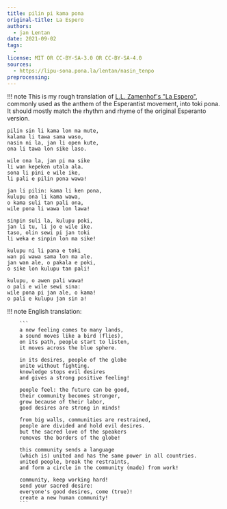 ```yaml
---
title: pilin pi kama pona
original-title: La Espero
authors:
  - jan Lentan
date: 2021-09-02
tags:
  -
license: MIT OR CC-BY-SA-3.0 OR CC-BY-SA-4.0
sources:
  - https://lipu-sona.pona.la/lentan/nasin_tenpo
preprocessing:
---
```


!!! note
    This is my rough translation of [L.L. Zamenhof's "La
    Espero"](https://en.wikipedia.org/wiki/La_Espero), commonly used as
    the anthem of the Esperantist movement, into toki pona. It should mostly match
    the rhythm and rhyme of the original Esperanto version.

```
pilin sin li kama lon ma mute,
kalama li tawa sama waso,
nasin ni la, jan li open kute,
ona li tawa lon sike laso.

wile ona la, jan pi ma sike
li wan kepeken utala ala.
sona li pini e wile ike,
li pali e pilin pona wawa!

jan li pilin: kama li ken pona,
kulupu ona li kama wawa,
o kama suli tan pali ona,
wile pona li wawa lon lawa!

sinpin suli la, kulupu poki,
jan li tu, li jo e wile ike.
taso, olin sewi pi jan toki
li weka e sinpin lon ma sike!

kulupu ni li pana e toki
wan pi wawa sama lon ma ale.
jan wan ale, o pakala e poki,
o sike lon kulupu tan pali!

kulupu, o awen pali wawa!
o pali e wile sewi sina:
wile pona pi jan ale, o kama!
o pali e kulupu jan sin a!
```

!!! note
		English translation:

		```
		a new feeling comes to many lands,
		a sound moves like a bird (flies),
		on its path, people start to listen,
		it moves across the blue sphere.

		in its desires, people of the globe
		unite without fighting.
		knowledge stops evil desires
		and gives a strong positive feeling!

		people feel: the future can be good,
		their community becomes stronger,
		grow because of their labor,
		good desires are strong in minds!

		from big walls, communities are restrained,
		people are divided and hold evil desires.
		but the sacred love of the speakers
		removes the borders of the globe!

		this community sends a language
		(which is) united and has the same power in all countries.
		united people, break the restraints,
		and form a circle in the community (made) from work!

		community, keep working hard!
		send your sacred desire:
		everyone's good desires, come (true)!
		create a new human community!
		```
